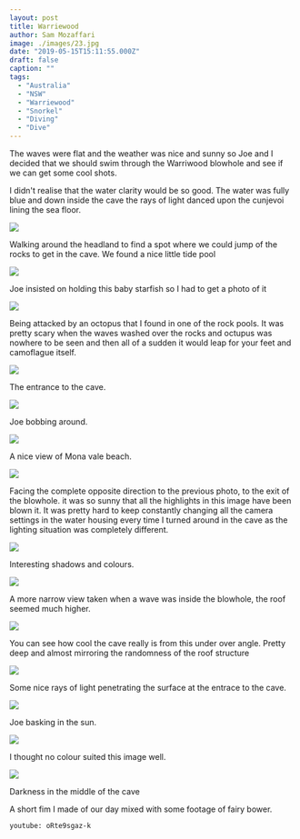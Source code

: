 ```yaml
---
layout: post
title: Warriewood
author: Sam Mozaffari
image: ./images/23.jpg
date: "2019-05-15T15:11:55.000Z"
draft: false
caption: ""
tags: 
  - "Australia"
  - "NSW"
  - "Warriewood"
  - "Snorkel"
  - "Diving"
  - "Dive"
---
```


The waves were flat and the weather was nice and sunny so Joe and I decided that we should swim through the Warriwood blowhole and see if we can get some cool shots.

I didn't realise that the water clarity would be so good. The water was fully blue and down inside the cave the rays of light danced upon the cunjevoi lining the sea floor.

![](./images/1.jpg)

Walking around the headland to find a spot where we could jump of the rocks to get in the cave. We found a nice little tide pool

![](./images/2.jpg)

Joe insisted on holding this baby starfish so I had to get a photo of it

![](./images/4.jpg)

Being attacked by an octopus that I found in one of the rock pools. It was pretty scary when the waves washed over the rocks and octupus was nowhere to be seen and then all of a sudden it would leap for your feet and camoflague itself.

![](./images/5.jpg)

The entrance to the cave.

![](./images/8.jpg)

Joe bobbing around.

![](./images/9.jpg)

A nice view of Mona vale beach.

![](./images/10.jpg)

Facing the complete opposite direction to the previous photo, to the exit of the blowhole. it was so sunny that all the highlights in this image have been blown it. It was pretty hard to keep constantly changing all the camera settings in the water housing every time I turned around in the cave as the lighting situation was completely different.

![](./images/13.jpg)

Interesting shadows and colours.

![](./images/14.jpg)

A more narrow view taken when a wave was inside the blowhole, the roof seemed much higher.

![](./images/15.jpg)

You can see how cool the cave really is from this under over angle. Pretty deep and almost mirroring the randomness of the roof structure

![](./images/19.jpg)

Some nice rays of light penetrating the surface at the entrace to the cave.

![](./images/22.jpg)

Joe basking in the sun.

![](./images/1.jpg)

I thought no colour suited this image well.

![](./images/26.jpg)

Darkness in the middle of the cave

A short fim I made of our day mixed with some footage of fairy bower.

`youtube: oRte9sgaz-k`